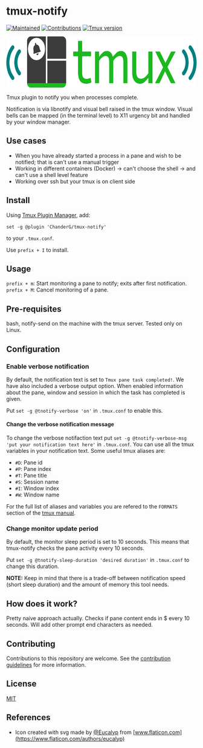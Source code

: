 # tmux-notify

[![Maintained](https://img.shields.io/badge/Maintained%3F-yes-green)](https://github.com/ChanderG/tmux-notify/pulse)
[![Contributions](https://img.shields.io/badge/contributions-welcome-orange.svg)](contributing.md)
[![Tmux version](https://img.shields.io/badge/tmux-%3D%3E1.9-blue)](https://github.com/tmux/tmux/wiki)

<a href="https://github.com/ChanderG/tmux-notify"><img src="resources/tmux-notify-logo.svg" alt="tmux notify logo" width="567" height="135"/></a>

Tmux plugin to notify you when processes complete.

Notification is via libnotify and visual bell raised in the tmux window. Visual bells can be mapped (in the terminal level) to X11 urgency bit and handled by your window manager.

## Use cases

-   When you have already started a process in a pane and wish to be notified; that is can't use a manual trigger
-   Working in different containers (Docker) -> can't choose the shell -> and can't use a shell level feature
-   Working over ssh but your tmux is on client side

## Install

Using [Tmux Plugin Manager](https://github.com/tmux-plugins/tpm), add:

    set -g @plugin 'ChanderG/tmux-notify'

to your `.tmux.conf`.

Use `prefix + I` to install.

## Usage

`prefix + m`: Start monitoring a pane to notify; exits after first notification.
`prefix + M`: Cancel monitoring of a pane.

## Pre-requisites

bash, notify-send on the machine with the tmux server.
Tested only on Linux.

## Configuration

### Enable verbose notification

By default, the notification text is set to `Tmux pane task completed!`. We have also included a verbose output option. When enabled information about the pane, window and session in which the task has completed is given.

Put `set -g @tnotify-verbose 'on'` in `.tmux.conf` to enable this.

#### Change the verbose notification message

To change the verbose notifaction text put `set -g @tnotify-verbose-msg 'put your notification text here'` in `.tmux.conf`. You can use all the tmux variables in your notification text. Some useful tmux aliases are:

-   `#D`: Pane id
-   `#P`: Pane index
-   `#T`: Pane title
-   `#S`: Session name
-   `#I`: Window index
-   `#W`: Window name

For the full list of aliases and variables you are refered to the `FORMATS`  section of the [tmux manual](http://man7.org/linux/man-pages/man1/tmux.1.html).

### Change monitor update period

By default, the monitor sleep period is set to 10 seconds. This means that tmux-notify checks the pane activity every 10 seconds.

Put `set -g @tnotify-sleep-duration 'desired duration'` in `.tmux.conf` to change this duration.

**NOTE:** Keep in mind that there is a trade-off between notification speed (short sleep duration) and the amount of memory this tool needs.

## How does it work?

Pretty naive approach actually. Checks if pane content ends in $ every 10 seconds.
Will add other prompt end characters as needed.

## Contributing

Contributions to this repository are welcome. See the [contribution guidelines](contributing.md) for more information.

## License

[MIT](LICENSE)

## References

-   Icon created with svg made by [@Eucalyp](https://www.flaticon.com/authors/chanut) from [www.flaticon.com](https://www.flaticon.com/authors/eucalyp)
